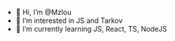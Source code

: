 - 👋 Hi, I’m @Mzlou
- 👀 I’m interested in JS and Tarkov
- 🌱 I’m currently learning JS, React, TS, NodeJS

<!---
Mzlou/Mzlou is a ✨ special ✨ repository because its `README.md` (this file) appears on your GitHub profile.
You can click the Preview link to take a look at your changes.
--->
